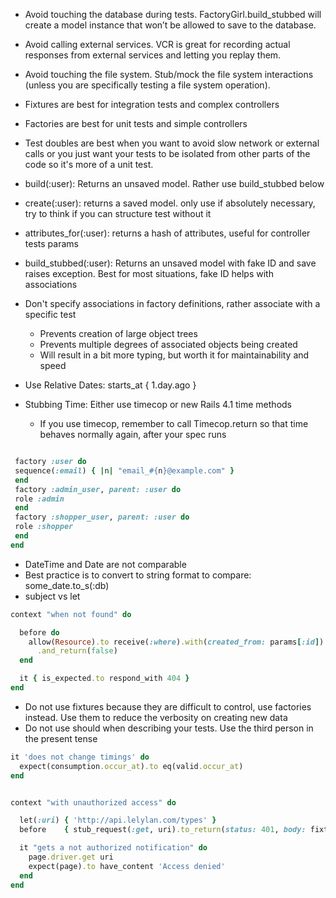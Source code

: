 * Avoid touching the database during tests. FactoryGirl.build_stubbed will create a model instance that won’t be allowed to save to the database.
* Avoid calling external services. VCR is great for recording actual responses from external services and letting you replay them.
* Avoid touching the file system. Stub/mock the file system interactions (unless you are specifically testing a file system operation).
* Fixtures are best for integration tests and complex controllers
* Factories are best for unit tests and simple controllers
* Test doubles are best when you want to avoid slow network or external calls or you just want your tests to be isolated from other parts of the code so it's more of a unit test.
* build(:user): Returns an unsaved model. Rather use build_stubbed below
* create(:user): returns a saved model. only use if absolutely necessary, try to think if you can structure test without it
* attributes_for(:user): returns a hash of attributes, useful for controller tests params
* build_stubbed(:user): Returns an unsaved model with fake ID and save raises exception. Best for most situations, fake ID helps with associations

* Don't specify associations in factory definitions, rather associate with a specific test
  * Prevents creation of large object trees
  * Prevents multiple degrees of associated objects being created
  * Will result in a bit more typing, but worth it for maintainability and speed

* Use Relative Dates: starts_at { 1.day.ago }
* Stubbing Time: Either use timecop or new Rails 4.1 time methods
  * If you use timecop, remember to call Timecop.return so that time behaves normally again, after your spec runs

```ruby

 factory :user do
 sequence(:email) { |n| "email_#{n}@example.com" }
 end
 factory :admin_user, parent: :user do
 role :admin
 end
 factory :shopper_user, parent: :user do
 role :shopper
 end
end
```

* DateTime and Date are not comparable
* Best practice is to convert to string format to compare:  some_date.to_s(:db)
* subject vs let

```ruby
context "when not found" do

  before do
    allow(Resource).to receive(:where).with(created_from: params[:id])
      .and_return(false)
  end

  it { is_expected.to respond_with 404 }
end
```
*  Do not use fixtures because they are difficult to control, use factories instead. Use them to reduce the verbosity on creating new data 
* Do not use should when describing your tests. Use the third person in the present tense

```ruby
it 'does not change timings' do
  expect(consumption.occur_at).to eq(valid.occur_at)
end
```

```ruby

context "with unauthorized access" do

  let(:uri) { 'http://api.lelylan.com/types' }
  before    { stub_request(:get, uri).to_return(status: 401, body: fixture('401.json')) }

  it "gets a not authorized notification" do
    page.driver.get uri
    expect(page).to have_content 'Access denied'
  end
end
```





